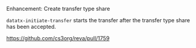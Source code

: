 Enhancement: Create transfer type share

`datatx-initiate-transfer` starts the transfer after the transfer type share has been accepted.

https://github.com/cs3org/reva/pull/1759
